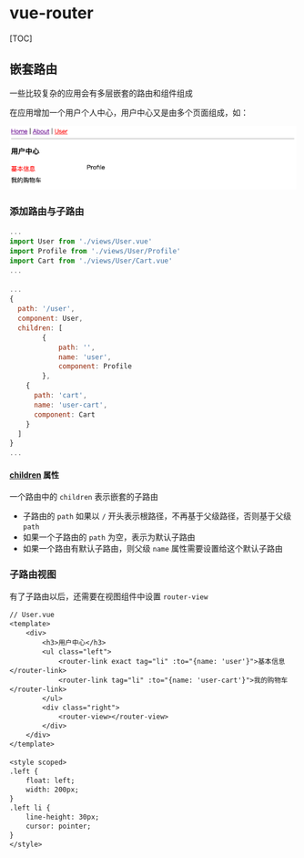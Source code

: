 # vue-router

[TOC]

## 嵌套路由

一些比较复杂的应用会有多层嵌套的路由和组件组成

在应用增加一个用户个人中心，用户中心又是由多个页面组成，如：

![image-20190813144811522](assets/vue-router-usercenter.png)

### 添加路由与子路由

```javascript
...
import User from './views/User.vue'
import Profile from './views/User/Profile'
import Cart from './views/User/Cart.vue'
...

...
{
  path: '/user',
  component: User,
  children: [
		{
			path: '',
			name: 'user',
			component: Profile
		},
    {
      path: 'cart',
      name: 'user-cart',
      component: Cart
    }
  ]
}
...
```

#### <u>children</u> 属性

一个路由中的 `children` 表示嵌套的子路由

- 子路由的 `path` 如果以 `/` 开头表示根路径，不再基于父级路径，否则基于父级 `path` 
- 如果一个子路由的 `path` 为空，表示为默认子路由
- 如果一个路由有默认子路由，则父级 `name` 属性需要设置给这个默认子路由

### 子路由视图

有了子路由以后，还需要在视图组件中设置 `router-view` 

```vue
// User.vue
<template>
    <div>
        <h3>用户中心</h3>
        <ul class="left">
            <router-link exact tag="li" :to="{name: 'user'}">基本信息</router-link>
            <router-link tag="li" :to="{name: 'user-cart'}">我的购物车</router-link>
        </ul>
        <div class="right">
            <router-view></router-view>
        </div>
    </div>
</template>

<style scoped>
.left {
    float: left;
    width: 200px;
}
.left li {
    line-height: 30px;
    cursor: pointer;
}
</style>
```


